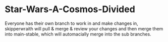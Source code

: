 # Star-Wars-A-Cosmos-Divided

Everyone has their own branch to work in and make changes in, skipperwraith will pull & merge & review your changes and then merge them into main-stable, which will automacially merge into the sub branches.
